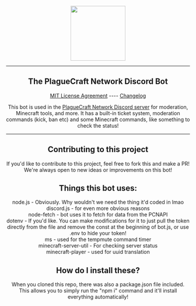 <p align="center">
	<a href="https://plaguecraft.xyz">
	<img width="150" src="https://plaguecraft.xyz/storage/assets/img/logo.png">
	</a>
</p>

<hr>

<h2 align="center">The PlagueCraft Network Discord Bot</h2>
	<p align="center"><a href="LICENSE">MIT License Agreement</a> ---- <a href="change.log">Changelog</a></p>

<p align="center">This bot is used in the <a href="https://plaguecraft.xyz/discord">PlagueCraft Network Discord server</a> for moderation, Minecraft tools, and more. It has a built-in ticket system, moderation commands (kick, ban etc) and some Minecraft commands, like something to check the status!</p>

<hr>

<h2 align="center">Contributing to this project</h2>
	<p align="center">If you'd like to contribute to this project, feel free to fork this and make a PR! We're always open to new ideas or improvements on this bot!</p>

<h2 align="center">Things this bot uses:</h2>

<p align="center">node.js - Obviously. Why wouldn't we need the thing it'd coded in lmao<br />
discord.js - for even more obvious reasons<br />
node-fetch - bot uses it to fetch for data from the PCNAPI<br />
dotenv - If you'd like. You can make modifications for it to just pull the token directly from the file and remove the const at the beginning of bot.js, or use .env to hide your token!<br />
ms - used for the tempmute command timer<br />
minecraft-server-util - For checking server status<br />
minecraft-player - used for uuid translation</p>

<h2 align="center">How do I install these?</h2>
	<p align="center">When you cloned this repo, there was also a package.json file included. This allows you to simply run the "npm i" command and it'll install everything automatically!</p>

